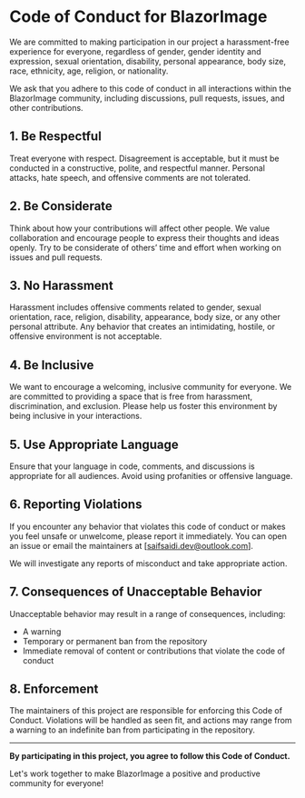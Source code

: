 # Code of Conduct for BlazorImage

We are committed to making participation in our project a harassment-free experience for everyone, regardless of gender, gender identity and expression, sexual orientation, disability, personal appearance, body size, race, ethnicity, age, religion, or nationality.

We ask that you adhere to this code of conduct in all interactions within the BlazorImage community, including discussions, pull requests, issues, and other contributions.

## 1. Be Respectful

Treat everyone with respect. Disagreement is acceptable, but it must be conducted in a constructive, polite, and respectful manner. Personal attacks, hate speech, and offensive comments are not tolerated.

## 2. Be Considerate

Think about how your contributions will affect other people. We value collaboration and encourage people to express their thoughts and ideas openly. Try to be considerate of others’ time and effort when working on issues and pull requests.

## 3. No Harassment

Harassment includes offensive comments related to gender, sexual orientation, race, religion, disability, appearance, body size, or any other personal attribute. Any behavior that creates an intimidating, hostile, or offensive environment is not acceptable.

## 4. Be Inclusive

We want to encourage a welcoming, inclusive community for everyone. We are committed to providing a space that is free from harassment, discrimination, and exclusion. Please help us foster this environment by being inclusive in your interactions.

## 5. Use Appropriate Language

Ensure that your language in code, comments, and discussions is appropriate for all audiences. Avoid using profanities or offensive language.

## 6. Reporting Violations

If you encounter any behavior that violates this code of conduct or makes you feel unsafe or unwelcome, please report it immediately. You can open an issue or email the maintainers at [saifsaidi.dev@outlook.com].

We will investigate any reports of misconduct and take appropriate action.

## 7. Consequences of Unacceptable Behavior

Unacceptable behavior may result in a range of consequences, including:
- A warning
- Temporary or permanent ban from the repository
- Immediate removal of content or contributions that violate the code of conduct

## 8. Enforcement

The maintainers of this project are responsible for enforcing this Code of Conduct. Violations will be handled as seen fit, and actions may range from a warning to an indefinite ban from participating in the repository.

---

**By participating in this project, you agree to follow this Code of Conduct.**

Let's work together to make BlazorImage a positive and productive community for everyone!
